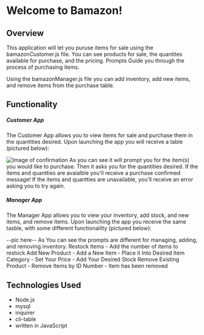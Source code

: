 # Welcome to Bamazon!
## Overview

This application will let you puruse items for sale using the bamazonCustomer.js file. You can see products for sale, the quantites available for purchase, and the pricing. Prompts Guide you through the process of purchasing items.

Using the bamazonManager.js file you can add inventory, add new items, and remove items from the purchase table.

## Functionality
##### Customer App
The Customer App allows you to view items for sale and purchase them in the quantities desired. Upon launching the app you will receive a table (pictured below):

![Image of confirmation](
https://ShutUpJon.github.com/bamazon/img/confirmationMessage.jpg)
As you can see it will prompt you for the item(s) you would like to purchase.
Then it asks you for the quantities desired.
If the items and quantties are avaialble you'll receive a purchase confirmed message!
If the items and quantties are unavailable, you'll receive an error asking you to try again.

##### Manager App
The Manager App allows you to view your inventory, add stock, and new items, and remove items. Upon launching the app you receive the same tasble, with some different functionalilty (pictured below):

--pic here--
As You can see the prompts are different for managing, adding, and removing inventory.
Restock Items - Add the number of items to restock
Add New Product - Add a New Item - Place it Into Desired Item Category - Set Your Price - Add Your Desired Stock
Remove Existing Product - Remove Items by ID Number - Item has been removed

## Technologies Used
* Node.js
* mysql
* inquirer
* cli-table
* written in JavaScript


